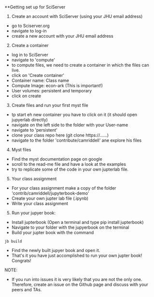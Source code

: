 **Getting set up for SciServer

1. Create an account with SciServer (using your JHU email address)
- go to Sciserver.org
- navigate to log-in
- create a new account with your JHU email address

2. Create a container
- log in to SciServer
- navigate to 'compute'
- to compute files, we need to create a container in which the files can live.
- click on 'Create container'
- Container name: Class name
- Compute Image: econ-ark (This is important!)
- User volumes: persistent and temporary
- click on create

3. Create files and run your first myst file
- tp start eh new container you have to click on it (it should open jupyerlab directly)
- navigate on the left side to the folder with your User-name
- navigate to 'persistent'
- clone your class repo here (git clone https://......)
- navigate to the folder 'contribute/camriddell' ane explore his files

4. Myst files
- Find the myst documentation page on google
- scroll to the read-me file and have a look at the examples
- try to replicate some of the code in your own jupterlab file.

5. Your class assignment
- For your class assignment make a copy of the folder 'contrib/camriddell/jupyterbook-demo'
- Create your own jupter lab file (.ipynb)
- Write your class assignment

5. Run your jupyer book:
- Install jupterbook (Open a terminal and type pip install jupterbook)
- Navigate to your folder with the jupyerbook on the terminal
- Build your jupter book with the command 
```
jb build
```
- Find the newly built jupyer book and open it.
- That's it you have just accomplished to run your own jupter book! Congrats!

NOTE:
- If you run into issues it is very likely that you are not the only one. Therefore, create an issue on the Github page and discuss with your peers and TAs.
